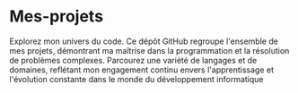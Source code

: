 # Mes-projets

Explorez mon univers du code. Ce dépôt GitHub regroupe l'ensemble de mes projets, démontrant ma maîtrise dans la programmation et la résolution de problèmes complexes. Parcourez une variété de langages et de domaines, reflétant mon engagement continu envers l'apprentissage et l'évolution constante dans le monde du développement informatique
